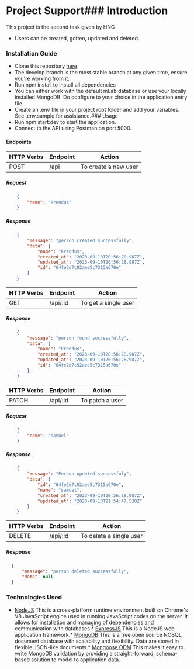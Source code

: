 # Project Support### Introduction
This project is the second task given by HNG
* Users can be created, gotten, updated and deleted.
### Installation Guide
* Clone this repository [here](https://github.com/krendus).
* The develop branch is the most stable branch at any given time, ensure you're working from it.
* Run npm install to install all dependencies
* You can either work with the default mLab database or use your locally installed MongoDB. Do configure to your choice in the application entry file.
* Create an .env file in your project root folder and add your variables. See .env.sample for assistance.### Usage
* Run npm start:dev to start the application.
* Connect to the API using Postman on port 5000. 

#### Endpoints
| HTTP Verbs | Endpoint | Action |
| --- | --- | --- |
| POST | /api | To create a new user |
##### Request

```json
    {
        "name": "krendus"
    }
```
##### Response
```json
    {
        "message": "person created successfully",
        "data": {
            "name": "krendus",
            "created_at": "2023-09-10T20:56:28.987Z",
            "updated_at": "2023-09-10T20:56:28.987Z",
            "id": "64fe2d7c92aee5c7315a670e"
        }
    }
```
| HTTP Verbs | Endpoint | Action |
| --- | --- | --- |
| GET | /api/:id | To get a single user |
##### Response
```json
    {
        "message": "person found successfully",
        "data": {
            "name": "krendus",
            "created_at": "2023-09-10T20:56:28.987Z",
            "updated_at": "2023-09-10T20:56:28.987Z",
            "id": "64fe2d7c92aee5c7315a670e"
        }
    }
```
| HTTP Verbs | Endpoint | Action |
| --- | --- | --- |
| PATCH | /api/:id | To patch a user |
##### Request
```json
    {
        "name": "samuel"
    }
```
##### Response
```json
    {
        "message": "Person updated successfuly",
        "data": {
            "id": "64fe2d7c92aee5c7315a670e",
            "name": "samuel",
            "created_at": "2023-09-10T20:56:28.987Z",
            "updated_at": "2023-09-10T21:54:47.530Z"
        }
    }
```
| HTTP Verbs | Endpoint | Action |
| --- | --- | --- |
| DELETE | /api/:id | To delete a single user |
##### Response
```json
  {
      "message": "person deleted successfully",
      "data": null
  }
```
### Technologies Used
* [NodeJS](https://nodejs.org/) This is a cross-platform runtime environment built on Chrome's V8 JavaScript engine used in running JavaScript codes on the server. It allows for installation and managing of dependencies and communication with databases.* [ExpressJS](https://www.expresjs.org/) This is a NodeJS web application framework.* [MongoDB](https://www.mongodb.com/) This is a free open source NOSQL document database with scalability and flexibility. Data are stored in flexible JSON-like documents.* [Mongoose ODM](https://mongoosejs.com/) This makes it easy to write MongoDB validation by providing a straight-forward, schema-based solution to model to application data.